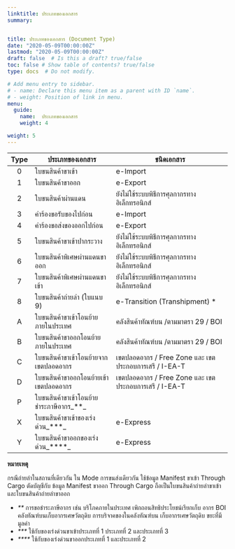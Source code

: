 ```yaml
---
linktitle: ประเภทของเอกสาร
summary: 


title: ประเภทของเอกสาร (Document Type)
date: "2020-05-09T00:00:00Z"
lastmod: "2020-05-09T00:00:00Z"
draft: false  # Is this a draft? true/false
toc: false # Show table of contents? true/false
type: docs  # Do not modify.

# Add menu entry to sidebar.
# - name: Declare this menu item as a parent with ID `name`.
# - weight: Position of link in menu.
menu:
  guide:
    name:  ประเภทของเอกสาร
    weight: 4

weight: 5
---
```


|Type|ประเภทของเอกสาร|  ชนิดเอกสาร |
|:----:|--------------|------------------|
|0	|	ใบขนสินค้าขาเข้า|	e-Import|
|1	|	ใบขนสินค้าขาออก|	e-Export|
|2 |	ใบขนสินค้าผ่านแดน	|ยังไม่ใช้ระบบพิธีการศุลกากรทางอิเล็กทรอนิกส์  |              
|3	|	คำร้องขอรับของไปก่อน	|e-Import|
|4|		คำร้องขอส่งของออกไปก่อน|	e-Export|
|5	|	ใบขนสินค้าขาเข้าปากระวาง|ยังไม่ใช้ระบบพิธีการศุลกากรทางอิเล็กทรอนิกส์|
|6|		ใบขนสินค้าพิเศษผ่านแดนขาออก	|ยังไม่ใช้ระบบพิธีการศุลกากรทางอิเล็กทรอนิกส์|
|7	|	ใบขนสินค้าพิเศษผ่านแดนขาเข้า|	ยังไม่ใช้ระบบพิธีการศุลกากรทางอิเล็กทรอนิกส์|
|8	|	ใบขนสินค้าถ่ายลำ (ใบแนบ 9)|	e-Transition (Transhipment) *|
|A	|	ใบขนสินค้าขาเข้าโอนย้ายภายในประเทศ| 	คลังสินค้าทัณฑ์บน /ตามมาตรา 29 / BOI|
|B|		ใบขนสินค้าขาออกโอนย้ายภายในประเทศ	|คลังสินค้าทัณฑ์บน /ตามมาตรา 29 / BOI|
|C	|	ใบขนสินค้าขาเข้าโอนย้ายจากเขตปลอดอากร |เขตปลอดอากร / Free Zone และ เขตประกอบการเสรี / I-EA-T |
|D	|	ใบขนสินค้าขาออกโอนย้ายเข้าเขตปลอดอากร	|เขตปลอดอากร / Free Zone และ เขตประกอบการเสรี / I-EA-T |
|P	|	ใบขนสินค้าขาเข้าโอนย้ายชำระภาษีอากร_**_	||
|X	|	ใบขนสินค้าขาเข้าของเร่งด่วน_***_	|e-Express|
|Y	|	ใบขนสินค้าขาออกของเร่งด่วน_****_|	e-Express|


**หมายเหตุ**

กรณีถ่ายลำในสถานที่เดียวกัน ใน Mode การขนส่งเดียวกัน ใช้ข้อมูล Manifest ขาเข้า Through Cargo  ตัดบัญชีกับ ข้อมูล Manifest ขาออก Through Cargo  ถือเป็นใบขนสินค้าถ่ายลำขาเข้าและใบขนสินค้าถ่ายลำขาออก

- _**_  การขอชำระภาษีอากร เช่น บริโภคภายในประเทศ  เพิกถอนสิทธิประโยชน์เรียกเก็บ อากร BOI  คลังทัณฑ์บนเก็บอากรเศษวัตถุดิบ  การบริจาคของในคลังทัณฑ์บน เก็บอากรเศษวัตถุดิบ ขยะที่มีมูลค่า
- _***_ ใช้กับของเร่งด่วนขาเข้าประเภทที่ 1 ประเภทที่ 2 และประเภทที่ 3
- _****_ ใช้กับของเร่งด่วนขาออกประเภทที่ 1 และประเภทที่ 2 
